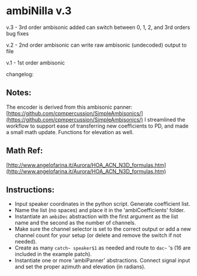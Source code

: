 # ambiNilla v.3 #

v.3 - 
3rd order ambisonic added
can switch between 0, 1, 2, and 3rd orders
bug fixes

v.2 - 
2nd order ambisonic
can write raw ambisonic (undecoded) output to file

v.1 - 
1st order ambisonic

changelog:

## Notes: ##
The encoder is derived from this ambisonic panner: [https://github.com/cpmpercussion/SimpleAmbisonics/](https://github.com/cpmpercussion/SimpleAmbisonics/) I streamlined the workflow to support ease of transferring new coefficients to PD, and made a small math update. Functions for elevation as well.

## Math Ref: ##
[http://www.angelofarina.it/Aurora/HOA_ACN_N3D_formulas.htm](http://www.angelofarina.it/Aurora/HOA_ACN_N3D_formulas.htm)

## Instructions: ##

- Input speaker coordinates in the python script. Generate coefficient list.
- Name the list (no spaces) and place it in the 'ambiCoefficients' folder.
- Instantiate an ```ambiDec``` abstraction with the first argument as the list name and the second as the number of channels.
- Make sure the channel selector is set to the correct output or add a new channel count for your setup (or delete and remove the switch if not needed).
- Create as many ```catch~ speaker$1``` as needed and route to ```dac~``` 's (16 are included in the example patch).
- Instantiate one or more 'ambiPanner' abstractions. Connect signal input and set the proper azimuth and elevation (in radians).